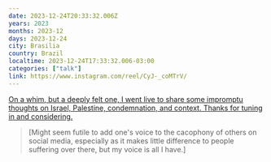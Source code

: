 ```yaml
---
date: 2023-12-24T20:33:32.006Z
years: 2023
months: 2023-12
days: 2023-12-24
city: Brasilia
country: Brazil
localtime: 2023-12-24T17:33:32.006-03:00
categories: ["talk"]
link: https://www.instagram.com/reel/CyJ-_coMTrV/
---
```

[On a whim, but a deeply felt one, I went live to share some impromptu thoughts on Israel, Palestine, condemnation, and context. Thanks for tuning in and considering.](https://www.instagram.com/reel/CyJ-_coMTrV/)

> [Might seem futile to add one's voice to the cacophony of others on social media, especially as it makes little difference to people suffering over there, but my voice is all I have.]
